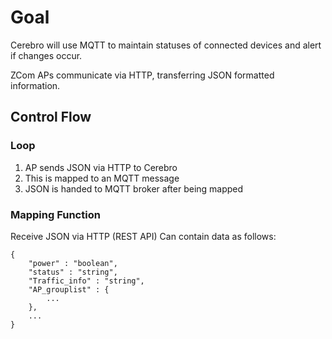 # Goal


Cerebro will use MQTT to maintain statuses of connected devices and alert if changes occur.

ZCom APs communicate via HTTP, transferring JSON formatted information. 

## Control Flow

### Loop
1. AP sends JSON via HTTP to Cerebro
2. This is mapped to an MQTT message
3. JSON is handed to MQTT broker after being mapped

### Mapping Function
Receive JSON via HTTP (REST API)
Can contain data as follows:
```
{
	"power" : "boolean",
	"status" : "string",
	"Traffic_info" : "string",
	"AP_grouplist" : {
		...
	},
	...
}
```

